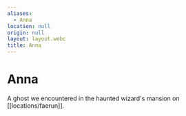 ```yaml
---
aliases:
  - Anna
location: null
origin: null
layout: layout.webc
title: Anna
---
```

# Anna

A ghost we encountered in the haunted wizard's mansion on [[locations/faerun]].
